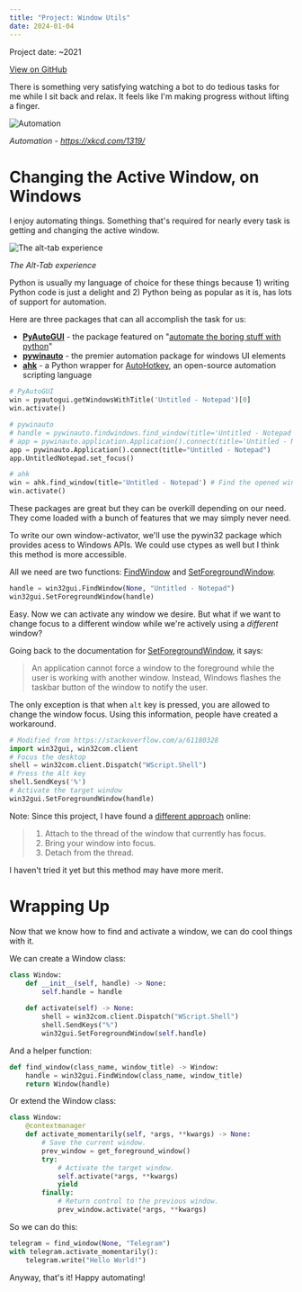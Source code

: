 ```yaml
---
title: "Project: Window Utils"
date: 2024-01-04
---
```


Project date: ~2021

[View on GitHub](https://github.com/hansjunodev/window-utils)

There is something very satisfying watching a bot to do tedious tasks for me while I sit back and relax. It feels like I'm making progress without lifting a finger.

![Automation](https://imgs.xkcd.com/comics/automation.png)

*Automation - https://xkcd.com/1319/*

# Changing the Active Window, on Windows

I enjoy automating things. Something that's required for nearly every task is getting and changing the active window.

![The alt-tab experience](https://www.windowslatest.com/wp-content/uploads/2020/07/Alt-Tab-with-browser-tabs-1024x572.jpg)

*The Alt-Tab experience*

Python is usually my language of choice for these things because 1) writing Python code is just a delight and 2) Python being as popular as it is, has lots of support for automation. 

Here are three packages that can all accomplish the task for us:
- **[PyAutoGUI](https://github.com/asweigart/pyautogui)** - the package featured on "[automate the boring stuff with python](https://automatetheboringstuff.com/2e/chapter20/)"
- **[pywinauto](https://github.com/pywinauto/pywinauto)** - the premier automation package for windows UI elements
- **[ahk](https://github.com/spyoungtech/ahk)** - a Python wrapper for [AutoHotkey](https://www.autohotkey.com/), an open-source automation scripting language

```python
# PyAutoGUI
win = pyautogui.getWindowsWithTitle('Untitled - Notepad')[0]
win.activate()

# pywinauto
# handle = pywinauto.findwindows.find_window(title='Untitled - Notepad')
# app = pywinauto.application.Application().connect(title='Untitled - Notepad')
app = pywinauto.Application().connect(title="Untitled - Notepad")
app.UntitledNotepad.set_focus()

# ahk
win = ahk.find_window(title='Untitled - Notepad') # Find the opened window
win.activate()
```

These packages are great but they can be overkill depending on our need. They come loaded with a bunch of features that we may simply never need. 

To write our own window-activator, we'll use the pywin32 package which provides acess to Windows APIs. We could use ctypes as well but I think this method is more accessible. 

All we need are two functions: [FindWindow](https://learn.microsoft.com/en-us/windows/win32/api/winuser/nf-winuser-findwindowa) and [SetForegroundWindow](https://learn.microsoft.com/en-us/windows/win32/api/winuser/nf-winuser-setforegroundwindow).

```python
handle = win32gui.FindWindow(None, "Untitled - Notepad")
win32gui.SetForegroundWindow(handle)
```

Easy. Now we can activate any window we desire. But what if we want to change focus to a different window while we're actively using a *different* window?

Going back to the documentation for [SetForegroundWindow](https://learn.microsoft.com/en-us/windows/win32/api/winuser/nf-winuser-setforegroundwindow), it says:

>An application cannot force a window to the foreground while the user is working with another window. Instead, Windows flashes the taskbar button of the window to notify the user.

The only exception is that when `alt` key is pressed, you are allowed to change the window focus. Using this information, people have created a workaround.

```python
# Modified from https://stackoverflow.com/a/61180328
import win32gui, win32com.client
# Focus the desktop
shell = win32com.client.Dispatch("WScript.Shell")
# Press the Alt key
shell.SendKeys('%')
# Activate the target window
win32gui.SetForegroundWindow(handle)
```

Note: Since this project, I have found a [different approach](https://stackoverflow.com/questions/688337/how-do-i-force-my-app-to-come-to-the-front-and-take-focus/20691831#20691831) online:

>1. Attach to the thread of the window that currently has focus.
>2. Bring your window into focus.
>3. Detach from the thread.

I haven't tried it yet but this method may have more merit.


# Wrapping Up

Now that we know how to find and activate a window, we can do cool things with it.

We can create a Window class:

```python
class Window:
    def __init__(self, handle) -> None:
        self.handle = handle
    
    def activate(self) -> None:
        shell = win32com.client.Dispatch("WScript.Shell")
        shell.SendKeys("%")
        win32gui.SetForegroundWindow(self.handle)
```

And a helper function:

```python
def find_window(class_name, window_title) -> Window:
    handle = win32gui.FindWindow(class_name, window_title)
    return Window(handle)
```

Or extend the Window class:

```python
class Window:
    @contextmanager
    def activate_momentarily(self, *args, **kwargs) -> None:
        # Save the current window.
        prev_window = get_foreground_window()		
        try:
            # Activate the target window.
            self.activate(*args, **kwargs)
            yield
        finally:
            # Return control to the previous window.
            prev_window.activate(*args, **kwargs)
```

So we can do this:

```python
telegram = find_window(None, "Telegram")
with telegram.activate_momentarily():
    telegram.write("Hello World!")
```

Anyway, that's it! Happy automating!




